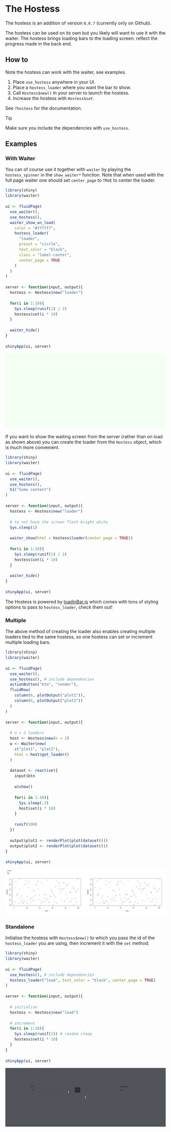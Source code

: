 # The Hostess

The hostess is an addition of version `0.0.7` (currently only on Github).

The hostess can be used on its own but you likely will want to use it with the waiter. The hostess brings loading bars to the loading screen: reflect the progress made in the back end.

## How to

Note the hostess can work with the waiter, see examples.

1. Place `use_hostess` anywhere in your UI.
2. Place a `hostess_loader` where you want the bar to show.
3. Call `Hostess$new()` in your server to launch the hostess.
4. Increase the hostess with `Hostess$set`.

See `?hostess` for the documentation.

> [!TIP]
> Make sure you include the dependencies with `use_hostess`.

## Examples

### With Waiter

You can of course use it together with `waiter` by playing the `hostess_spinner` in the `show_waiter*` function. Note that when used with the full page waiter one should set `center_page` to `TRUE` to center the loader.

```r
library(shiny)
library(waiter)

ui <- fluidPage(
  use_waiter(),
  use_hostess(),
  waiter_show_on_load(
    color = "#f7fff7",
    hostess_loader(
      "loader", 
      preset = "circle", 
      text_color = "black",
      class = "label-center",
      center_page = TRUE
    )
  )
)

server <- function(input, output){
  hostess <- Hostess$new("loader")

  for(i in 1:10){
    Sys.sleep(runif(1) / 2)
    hostess$set(i * 10)
  }
  
  waiter_hide()
}

shinyApp(ui, server)
```

![](_assets/img/hostess-adv.gif)

If you want to show the waiting screen from the server (rather than on load as shown above) you can create the loader from the `Hostess` object, which is much more convenient.

```r
library(shiny)
library(waiter)

ui <- fluidPage(
  use_waiter(),
  use_hostess(),
  h1("Some content")
)

server <- function(input, output){
  hostess <- Hostess$new("loader")

  # to not have the screen flash bright white
  Sys.sleep(1)

  waiter_show(html = hostess$loader(center_page = TRUE))

  for(i in 1:10){
    Sys.sleep(runif(1) / 2)
    hostess$set(i * 10)
  }
  
  waiter_hide()
}

shinyApp(ui, server)
```

The Hostess is powered by [loadinBar.js](https://loading.io/progress/) which comes with tons of styling options to pass to `hostess_loader`, check them out! 

### Multiple

The above method of creating the loader also enables creating multiple loaders tied to the same hostess, so one hostess can set or increment multiple loading bars.

```r
library(shiny)
library(waiter)

ui <- fluidPage(
  use_waiter(),
  use_hostess(), # include dependencies
  actionButton("btn", "render"),
  fluidRow(
    column(6, plotOutput("plot1")),
    column(6, plotOutput("plot2"))
  )
)

server <- function(input, output){

  # n = 2 loaders
  host <- Hostess$new(n = 2)
  w <- Waiter$new(
    c("plot1", "plot2"),
    html = host$get_loader()
  )

  dataset <- reactive({
    input$btn

    w$show()

    for(i in 1:10){
      Sys.sleep(.3)
      host$set(i * 10)
    }

    runif(100)
  })

  output$plot1 <- renderPlot(plot(dataset()))
  output$plot2 <- renderPlot(plot(dataset()))
}

shinyApp(ui, server)
```

![](_assets/img/hostess-multi.gif)

### Standalone

Initialise the hostess with `Hostess$new()` to which you pass the id of the `hostess_loader` you are using, then increment it with the `set` method. 

```r
library(shiny)
library(waiter)

ui <- fluidPage(
  use_hostess(), # include dependencies
  hostess_loader("load", text_color = "black", center_page = TRUE)
)

server <- function(input, output){
  
  # initialise
  hostess <- Hostess$new("load")
  
  # increment
  for(i in 1:10){
    Sys.sleep(runif(1)) # random sleep
    hostess$set(i * 10)
  }
}

shinyApp(ui, server)
```

![](_assets/img/hostess.gif)
